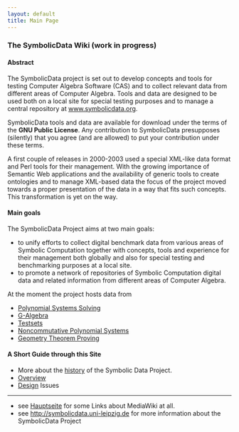 ```yaml
---
layout: default
title: Main Page
---
```


### The SymbolicData Wiki (work in progress)

#### Abstract

The SymbolicData project is set out to develop concepts and tools for testing Computer Algebra Software (CAS) and to collect relevant data from different areas of Computer Algebra. Tools and data are designed to be used both on a local site for special testing purposes and to manage a central repository at www.symbolicdata.org.

SymbolicData tools and data are available for download under the terms of the **GNU Public License**. Any contribution to SymbolicData presupposes (silently) that you agree (and are allowed) to put your contribution under these terms.

A first couple of releases in 2000-2003 used a special XML-like data format and Perl tools for their management. With the growing importance of Semantic Web applications and the availability of generic tools to create ontologies and to manage XML-based data the focus of the project moved towards a proper presentation of the data in a way that fits such concepts. This transformation is yet on the way.

#### Main goals

The SymbolicData Project aims at two main goals:

-   to unify efforts to collect digital benchmark data from various areas of Symbolic Computation together with concepts, tools and experience for their management both globally and also for special testing and benchmarking purposes at a local site.
-   to promote a network of repositories of Symbolic Computation digital data and related information from different areas of Computer Algebra.

At the moment the project hosts data from

-   [Polynomial Systems Solving](PolSys "wikilink")
-   [G-Algebra](GAlgebra "wikilink")
-   [Testsets](Testsets "wikilink")
-   [Noncommutative Polynomial Systems](NCPoly "wikilink")
-   [Geometry Theorem Proving](Geo "wikilink")

#### A Short Guide through this Site

-   More about the [history](History "wikilink") of the Symbolic Data Project.
-   [Overview](Overview "wikilink")
-   [Design](Design "wikilink") Issues

* * * * *

-   see [Hauptseite](Hauptseite "wikilink") for some Links about MediaWiki at all.
-   see <http://symbolicdata.uni-leipzig.de> for more information about the SymbolicData Project

